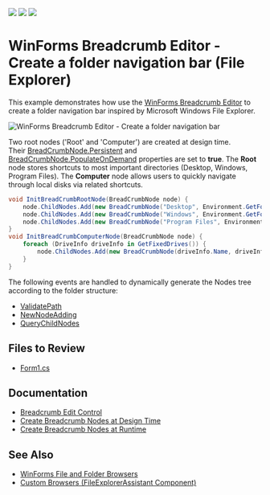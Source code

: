 <!-- default badges list -->
![](https://img.shields.io/endpoint?url=https://codecentral.devexpress.com/api/v1/VersionRange/128619738/14.1.3%2B)
[![](https://img.shields.io/badge/Open_in_DevExpress_Support_Center-FF7200?style=flat-square&logo=DevExpress&logoColor=white)](https://supportcenter.devexpress.com/ticket/details/T110842)
[![](https://img.shields.io/badge/📖_How_to_use_DevExpress_Examples-e9f6fc?style=flat-square)](https://docs.devexpress.com/GeneralInformation/403183)
<!-- default badges end -->

# WinForms Breadcrumb Editor - Create a folder navigation bar (File Explorer)

This example demonstrates how use the [WinForms Breadcrumb Editor](https://docs.devexpress.com/WindowsForms/16973/controls-and-libraries/editors-and-simple-controls/breadcrumb-edit-control) to create a folder navigation bar inspired by Microsoft Windows File Explorer.

![WinForms Breadcrumb Editor - Create a folder navigation bar](https://raw.githubusercontent.com/DevExpress-Examples/how-to-create-a-file-explorer-via-breadcrumb-edit-control-t110842/14.1.3%2B/media/winforms-breadcrumbedit-file-explorer.png)

Two root nodes ('Root' and 'Computer') are created at design time. Their [BreadCrumbNode.Persistent](https://docs.devexpress.com/WindowsForms/DevExpress.XtraEditors.BreadCrumbNode.Persistent) and [BreadCrumbNode.PopulateOnDemand](https://docs.devexpress.com/WindowsForms/DevExpress.XtraEditors.BreadCrumbNode.PopulateOnDemand) properties are set to **true**. The **Root** node stores shortcuts to most important directories (Desktop, Windows, Program Files). The **Computer** node allows users to quickly navigate through local disks via related shortcuts.

```csharp
void InitBreadCrumbRootNode(BreadCrumbNode node) {
    node.ChildNodes.Add(new BreadCrumbNode("Desktop", Environment.GetFolderPath(Environment.SpecialFolder.Desktop)));
    node.ChildNodes.Add(new BreadCrumbNode("Windows", Environment.GetFolderPath(Environment.SpecialFolder.Windows)));
    node.ChildNodes.Add(new BreadCrumbNode("Program Files", Environment.GetFolderPath(Environment.SpecialFolder.ProgramFiles)));
}
void InitBreadCrumbComputerNode(BreadCrumbNode node) {
    foreach (DriveInfo driveInfo in GetFixedDrives()) {
        node.ChildNodes.Add(new BreadCrumbNode(driveInfo.Name, driveInfo.RootDirectory));
    }
}
```

The following events are handled to dynamically generate the Nodes tree according to the folder structure:

* [ValidatePath](https://docs.devexpress.com/WindowsForms/DevExpress.XtraEditors.Repository.RepositoryItemBreadCrumbEdit.ValidatePath)
* [NewNodeAdding](https://docs.devexpress.com/WindowsForms/DevExpress.XtraEditors.Repository.RepositoryItemBreadCrumbEdit.NewNodeAdding)
* [QueryChildNodes](https://docs.devexpress.com/WindowsForms/DevExpress.XtraEditors.Repository.RepositoryItemBreadCrumbEdit.QueryChildNodes)


## Files to Review

* [Form1.cs](./CS/FileNavigator/Form1.cs)


## Documentation

* [Breadcrumb Edit Control](https://docs.devexpress.com/WindowsForms/16973/controls-and-libraries/editors-and-simple-controls/breadcrumb-edit-control)
* [Create Breadcrumb Nodes at Design Time](https://docs.devexpress.com/WindowsForms/114784/controls-and-libraries/editors-and-simple-controls/breadcrumb-edit-control/how-to-create-breadcrumb-nodes-at-design-time)
* [Create Breadcrumb Nodes at Runtime](https://docs.devexpress.com/WindowsForms/114783/controls-and-libraries/editors-and-simple-controls/breadcrumb-edit-control/how-to-create-breadcrumb-nodes-at-runtime)


## See Also

* [WinForms File and Folder Browsers](https://docs.devexpress.com/WindowsForms/403445/controls-and-libraries/messages-notifications-and-dialogs/file-and-folder-browsers)
* [Custom Browsers (FileExplorerAssistant Component)](https://docs.devexpress.com/WindowsForms/403431/controls-and-libraries/messages-notifications-and-dialogs/custom-folder-browsers)
